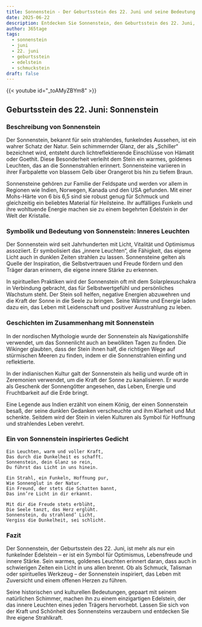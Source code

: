 ```yaml
---
title: Sonnenstein - Der Geburtsstein des 22. Juni und seine Bedeutung
date: 2025-06-22
description: Entdecken Sie Sonnenstein, den Geburtsstein des 22. Juni, der Inneres Leuchten symbolisiert. Seine Symbolik und Geschichte werden Sie inspirieren.
author: 365tage
tags:
  - sonnenstein
  - juni
  - 22. juni
  - geburtsstein
  - edelstein
  - schmuckstein
draft: false
---
```


{{< youtube id="_toAMyZBYm8" >}}

## Geburtsstein des 22. Juni: Sonnenstein

### Beschreibung von Sonnenstein

Der Sonnenstein, bekannt für sein strahlendes, funkelndes Aussehen, ist ein wahrer Schatz der Natur. Sein schimmernder Glanz, der als „Schiller“ bezeichnet wird, entsteht durch lichtreflektierende Einschlüsse von Hämatit oder Goethit. Diese Besonderheit verleiht dem Stein ein warmes, goldenes Leuchten, das an die Sonnenstrahlen erinnert. Sonnensteine variieren in ihrer Farbpalette von blassem Gelb über Orangerot bis hin zu tiefem Braun.

Sonnensteine gehören zur Familie der Feldspate und werden vor allem in Regionen wie Indien, Norwegen, Kanada und den USA gefunden. Mit einer Mohs-Härte von 6 bis 6,5 sind sie robust genug für Schmuck und gleichzeitig ein beliebtes Material für Heilsteine. Ihr auffälliges Funkeln und ihre wohltuende Energie machen sie zu einem begehrten Edelstein in der Welt der Kristalle.

### Symbolik und Bedeutung von Sonnenstein: Inneres Leuchten

Der Sonnenstein wird seit Jahrhunderten mit Licht, Vitalität und Optimismus assoziiert. Er symbolisiert das „innere Leuchten“, die Fähigkeit, das eigene Licht auch in dunklen Zeiten strahlen zu lassen. Sonnensteine gelten als Quelle der Inspiration, die Selbstvertrauen und Freude fördern und den Träger daran erinnern, die eigene innere Stärke zu erkennen.

In spirituellen Praktiken wird der Sonnenstein oft mit dem Solarplexuschakra in Verbindung gebracht, das für Selbstwertgefühl und persönliches Wachstum steht. Der Stein soll helfen, negative Energien abzuwehren und die Kraft der Sonne in die Seele zu bringen. Seine Wärme und Energie laden dazu ein, das Leben mit Leidenschaft und positiver Ausstrahlung zu leben.

### Geschichten im Zusammenhang mit Sonnenstein

In der nordischen Mythologie wurde der Sonnenstein als Navigationshilfe verwendet, um das Sonnenlicht auch an bewölkten Tagen zu finden. Die Wikinger glaubten, dass der Stein ihnen half, die richtigen Wege auf stürmischen Meeren zu finden, indem er die Sonnenstrahlen einfing und reflektierte.

In der indianischen Kultur galt der Sonnenstein als heilig und wurde oft in Zeremonien verwendet, um die Kraft der Sonne zu kanalisieren. Er wurde als Geschenk der Sonnengötter angesehen, das Leben, Energie und Fruchtbarkeit auf die Erde bringt.

Eine Legende aus Indien erzählt von einem König, der einen Sonnenstein besaß, der seine dunklen Gedanken verscheuchte und ihm Klarheit und Mut schenkte. Seitdem wird der Stein in vielen Kulturen als Symbol für Hoffnung und strahlendes Leben verehrt.

### Ein von Sonnenstein inspiriertes Gedicht

```
Ein Leuchten, warm und voller Kraft,  
Das durch die Dunkelheit es schafft.  
Sonnenstein, dein Glanz so rein,  
Du führst das Licht in uns hinein.  

Ein Strahl, ein Funkeln, Hoffnung pur,  
Wie Sonnenglut in der Natur.  
Ein Freund, der stets die Schatten bannt,  
Das inn’re Licht in dir erkannt.  

Mit dir die Freude stets erblüht,  
Die Seele tanzt, das Herz erglüht.  
Sonnenstein, du strahlend’ Licht,  
Vergiss die Dunkelheit, sei schlicht.  
```

### Fazit

Der Sonnenstein, der Geburtsstein des 22. Juni, ist mehr als nur ein funkelnder Edelstein – er ist ein Symbol für Optimismus, Lebensfreude und innere Stärke. Sein warmes, goldenes Leuchten erinnert daran, dass auch in schwierigen Zeiten ein Licht in uns allen brennt. Ob als Schmuck, Talisman oder spirituelles Werkzeug – der Sonnenstein inspiriert, das Leben mit Zuversicht und einem offenen Herzen zu führen.

Seine historischen und kulturellen Bedeutungen, gepaart mit seinem natürlichen Schimmer, machen ihn zu einem einzigartigen Edelstein, der das innere Leuchten eines jeden Trägers hervorhebt. Lassen Sie sich von der Kraft und Schönheit des Sonnensteins verzaubern und entdecken Sie Ihre eigene Strahlkraft.